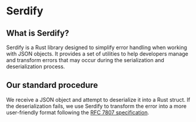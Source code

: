# Serdify

## What is Serdify?

Serdify is a Rust library designed to simplify error handling when working with JSON objects. It provides a set of utilities to help developers manage and transform errors that may occur during the serialization and deserialization process.

## Our standard procedure

We receive a JSON object and attempt to deserialize it into a Rust struct. If the deserialization fails, we use Serdify to transform the error into a more user-friendly format following the [RFC 7807 specification](https://datatracker.ietf.org/doc/html/rfc7807).
